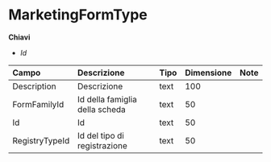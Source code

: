 # MarketingFormType

  
 **Chiavi**

* _Id_

| Campo | Descrizione | Tipo | Dimensione | Note |
| :--- | :--- | :--- | :--- | :--- |
| Description | Descrizione | text | 100 |  |
| FormFamilyId | Id della famiglia della scheda | text | 50 |  |
| Id | Id | text | 50 |  |
| RegistryTypeId | Id del tipo di registrazione | text | 50 |  |

